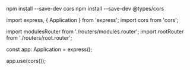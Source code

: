 
npm install --save-dev cors
npm install --save-dev @types/cors


import express, { Application } from 'express';
import cors from 'cors';

import modulesRouter from './routers/modules.router';
import rootRouter from './routers/root.router';

const app: Application = express();

app.use(cors());